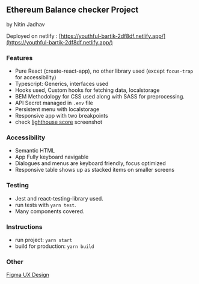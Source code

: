 ## Ethereum Balance checker Project

by Nitin Jadhav

Deployed on netlify : [https://youthful-bartik-2df8df.netlify.app/](https://youthful-bartik-2df8df.netlify.app/)

### Features

- Pure React (create-react-app), no other library used (except `focus-trap` for accessibility)
- Typescript: Generics, interfaces used
- Hooks used, Custom hooks for fetching data, localstorage
- BEM Methodology for CSS used along with SASS for preprocessing.
- API Secret managed in `.env` file
- Persistent menu with localstorage
- Responsive app with two breakpoints
- check [lighthouse score](lighthouse-score.png) screenshot

### Accessibility

- Semantic HTML
- App Fully keyboard navigable
- Dialogues and menus are keyboard friendly, focus optimized
- Responsive table shows up as stacked items on smaller screens

### Testing

- Jest and react-testing-library used.
- run tests with `yarn test`.
- Many components covered.

### Instructions

- run project: `yarn start`
- build for production: `yarn build`

### Other

[Figma UX Design](https://www.figma.com/file/8Nsb8TxHWDPnAYH5KWMwbG/Ethereum-Search-App?node-id=5%3A58)

